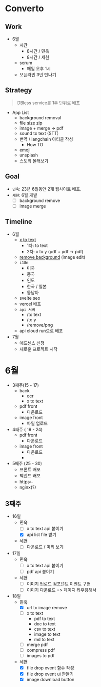 # Converto

## Work 

- 6월 
    - 시간
        - 8시간 / 민욱
        - 8시간 / 세현
    - scrum
        - 매일 오후 1시
    - 오픈라인 3번 만나기

## Strategy
> DBless service를 1주 단위로 배포


- App List
    - background removal
    - file size zip
    - image + merge -> pdf
    - sound to text (STT)
    - 번역 / langchain 아티클 작성
        - How TO
    - emoji
    - unsplash
    - 스토리 몰래보기

## Goal

- `민욱`: 23년 6월동안 2개 웹사이트 배포.
- `세현`: 6월 개발
    - [ ] background remove
    - [ ] image merge

## Timeline


- 6월
    - [x to text](https://convertio.co/kr/)
        - 1차: to text
        - 2차: x to y (pdf + pdf -> pdf)
    - [remove background](https://www.remove.bg/) (image edit)
    - `i18n`
        -  미국
        - 중국
        - 인도
        - 한국 / 일본
        - 동남아
    - svelte seo
    - vercel 배포
    - `api 서버`
        - /to text
        - /to y
        - /remove/png
    - api cloud run으로 배포
- 7월
    - 애드센스 신청
    - 새로운 프로젝트 시작

# 6월

- 3쨰주(15 - 17)
    - back
        - ocr
        - x to text
    - pdf front
        - 다운로드
    - image front
        - 파일 업로드
- 4째주 ( 18 -  24)
    - pdf front
        - 다운로드
    - image front
        - 다운로드
        - 
- 5째주 (25 - 30)
    - 프론트 배포
    - 백앤드 배포
    - httpsㄴ
    - nginx(?)

## 3째주
- 16일
    - 민욱
        - [ ] x to text api 붙이기
        - [x] api list file 받기
    - 세현
        - [ ] 다운로드 / 미리 보기
- 17일
    - 민욱
      - [ ] x to text api 붙이기
      - [ ] pdf api 붙이기
    - 세현
      - [ ] 이미지 업로드 컴포넌트 이벤트 구현
      - [ ] 이미지 다운로드 => 페이지 라우팅해서   
- 18일
    - 민욱
      - [x] url to image remove
      - [ ] x to text
         - pdf to text
         - doc to text
         - csv to text
         - image to text
         - md to text
      - [ ] merge pdf
      - [ ] compress pdf
      - [ ] images to pdf
    - 세현
      - [x] file drop event 함수 작성
      - [x] file drop event ui 만들기
      - [x] image download button
